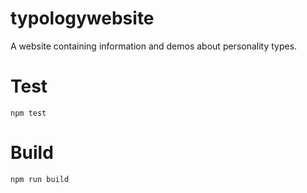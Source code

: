# typologywebsite

A website containing information and demos about personality types.

# Test
`npm test`

# Build
`npm run build`
